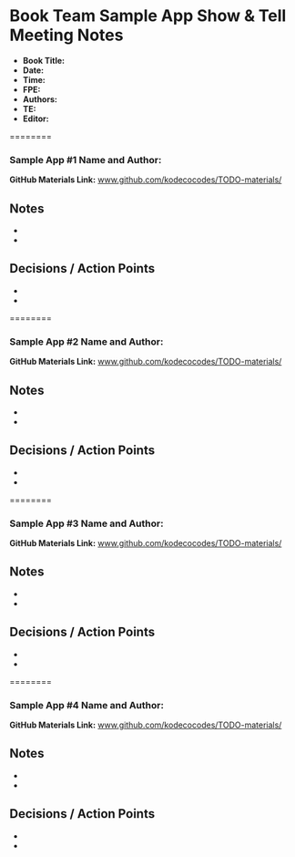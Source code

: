 # Book Team Sample App Show & Tell Meeting Notes 


- **Book Title:** 
- **Date:**
- **Time:** 
- **FPE:** 
- **Authors:** 
- **TE:** 
- **Editor:** 


========

### Sample App #1 Name and Author: 
**GitHub Materials Link:** www.github.com/kodecocodes/TODO-materials/

**Notes**
- 
- 
- 


**Decisions / Action Points**
- 
- 
- 


========

### Sample App #2 Name and Author: 
**GitHub Materials Link:** www.github.com/kodecocodes/TODO-materials/

**Notes**
- 
- 
- 


**Decisions / Action Points**
- 
- 
- 



========

### Sample App #3 Name and Author: 
**GitHub Materials Link:** www.github.com/kodecocodes/TODO-materials/

**Notes**
- 
- 
- 


**Decisions / Action Points**
- 
- 
- 



========

### Sample App #4 Name and Author: 
**GitHub Materials Link:** www.github.com/kodecocodes/TODO-materials/

**Notes**
- 
- 
- 


**Decisions / Action Points** 
- 
- 
- 






